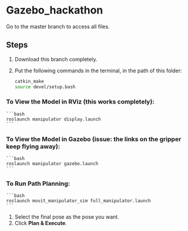 # Gazebo_hackathon

Go to the master branch to access all files.

## Steps

1. Download this branch completely.
2. Put the following commands in the terminal, in the path of this folder:

    ```bash
    catkin_make
    source devel/setup.bash
    ```

### To View the Model in RViz (this works completely):

    ```bash
    roslaunch manipulator display.launch
    ```

### To View the Model in Gazebo (issue: the links on the gripper keep flying away):

    ```bash
    roslaunch manipulator gazebo.launch
    ```

### To Run Path Planning:

    ```bash
    roslaunch movit_manipulator_sim full_manipulator.launch
    ```

1. Select the final pose as the pose you want.
2. Click **Plan & Execute**.

